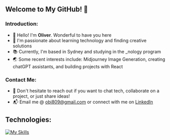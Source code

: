 ## Welcome to My GitHub! 💫

### Introduction:

- 👋 Hello! I'm **Oliver**. Wonderful to have you here
- 🚀 I'm passionate about learning technology and finding creative solutions
- 📚 Currently, I'm based in Sydney and studying in the _nology program
- 🌏 Some recent interests include: Midjourney Image Generation, creating chatGPT assistants, and building projects with React

### Contact Me:

- 💬 Don't hesitate to reach out if you want to chat tech, collaborate on a project, or just share ideas!
- 📬 Email me @ obj809@gmail.com or connect with me on [LinkedIn](https://www.linkedin.com/in/obj809/)

## Technologies: 

  [![My Skills](https://skillicons.dev/icons?i=html,css,sass,bootstrap,js,react,nodejs,python,django,flask,java,mongodb,firebase,mysql,aws)](https://skillicons.dev)

<!---
cyberforge1/cyberforge1 is a ✨ special ✨ repository because its `README.md` (this file) appears on your GitHub profile.
You can click the Preview link to take a look at your changes.
--->
<!---
- 🌱 Some recent interests include: Midjourney Image Generation, creating chatGPT assistants, and building projects with React
--->


